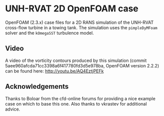 UNH-RVAT 2D OpenFOAM case
=========================

OpenFOAM (2.3.x) case files for a 2D RANS simulation of the UNH-RVAT cross-flow
turbine in a towing tank. The simulation uses the `pimpleDyMFoam` solver and the
`kOmegaSST` turbulence model.

Video
-----
A video of the vorticity contours produced by this simulation (commit
5aee960afcda71cc3398a6f417780fd3d5e978ba, OpenFOAM version 2.2.2) can be
found here: http://youtu.be/AQ4EztjPEFk

Acknowledgements
----------------
Thanks to Boloar from the cfd-online forums for providing a nice example case on
which to base this one. Also thanks to vkrastev for additional advice.

